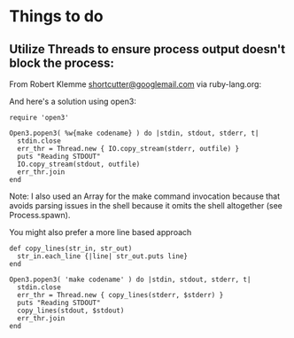 # Things to do

## Utilize Threads to ensure process output doesn't block the process:

From Robert Klemme <shortcutter@googlemail.com> via ruby-lang.org:

And here's a solution using open3:

    require 'open3'

    Open3.popen3( %w{make codename} ) do |stdin, stdout, stderr, t|
      stdin.close
      err_thr = Thread.new { IO.copy_stream(stderr, outfile) }
      puts "Reading STDOUT"
      IO.copy_stream(stdout, outfile)
      err_thr.join
    end
 
Note: I also used an Array for the make command invocation because that avoids parsing issues in the shell because it omits the shell altogether (see Process.spawn).

You might also prefer a more line based approach

    def copy_lines(str_in, str_out)
      str_in.each_line {|line| str_out.puts line}
    end

    Open3.popen3( 'make codename' ) do |stdin, stdout, stderr, t|
      stdin.close
      err_thr = Thread.new { copy_lines(stderr, $stderr) }
      puts "Reading STDOUT"
      copy_lines(stdout, $stdout)
      err_thr.join
    end

